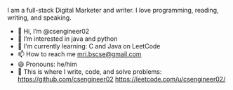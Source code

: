 I am a full-stack Digital Marketer and writer. I love programming, reading, writing, and speaking.
- 👋 Hi, I’m @csengineer02
- 👀 I’m interested in java and python
-  🌱 I'm currently learning: C and Java on LeetCode
- 📫 How to reach me mri.bscse@gmail.com
- 😄 Pronouns: he/him
- 💪 This is where I write, code, and solve problems:
  https://github.com/csengineer02
  https://leetcode.com/u/csengineer02/

  
  

